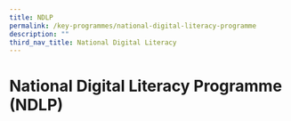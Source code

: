 ```yaml
---
title: NDLP
permalink: /key-programmes/national-digital-literacy-programme
description: ""
third_nav_title: National Digital Literacy
---
```


# National Digital Literacy Programme (NDLP)

